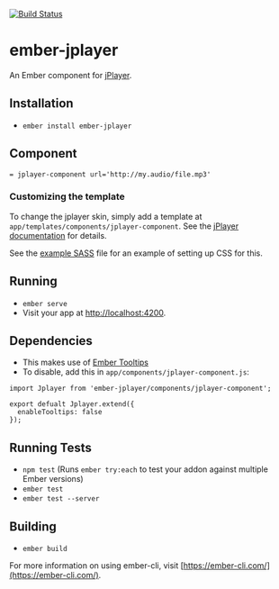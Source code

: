 [![Build Status](https://travis-ci.com/MammothHR/ember-jplayer.svg?token=xGaPGowvPdvqS2QgbViy&branch=master)](https://travis-ci.com/MammothHR/ember-jplayer)

# ember-jplayer

An Ember component for [jPlayer](https://github.com/jplayer/jPlayer).

## Installation

* `ember install ember-jplayer`

## Component

```
= jplayer-component url='http://my.audio/file.mp3'
```

### Customizing the template

To change the jplayer skin, simply add a template at `app/templates/components/jplayer-component`.  See the [jPlayer documentation](http://jplayer.org/latest/developer-guide/) for details.

See the [example SASS]() file for an example of setting up CSS for this.

## Running

* `ember serve`
* Visit your app at [http://localhost:4200](http://localhost:4200).

## Dependencies

- This makes use of [Ember Tooltips](https://github.com/sir-dunxalot/ember-tooltips)
- To disable, add this in `app/components/jplayer-component.js`:

```
import Jplayer from 'ember-jplayer/components/jplayer-component';

export defualt Jplayer.extend({
  enableTooltips: false
});
```

## Running Tests

* `npm test` (Runs `ember try:each` to test your addon against multiple Ember versions)
* `ember test`
* `ember test --server`

## Building

* `ember build`

For more information on using ember-cli, visit [https://ember-cli.com/](https://ember-cli.com/).
